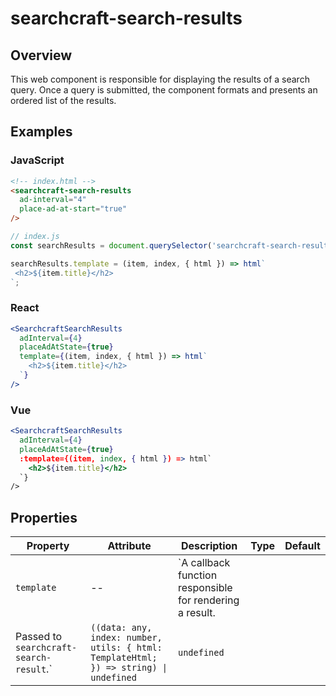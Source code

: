 # searchcraft-search-results

## Overview

This web component is responsible for displaying the results of a search query. Once a query is submitted, the component formats and presents an ordered list of the results.

## Examples

### JavaScript

```html
<!-- index.html -->
<searchcraft-search-results
  ad-interval="4"
  place-ad-at-start="true"
/>
```

```js
// index.js
const searchResults = document.querySelector('searchcraft-search-results');

searchResults.template = (item, index, { html }) => html`
 <h2>${item.title}</h2>
`;
```


### React

```jsx
<SearchcraftSearchResults
  adInterval={4}
  placeAdAtState={true}
  template={(item, index, { html }) => html`
    <h2>${item.title}</h2>
  `}
/>
```


### Vue

```jsx
<SearchcraftSearchResults
  adInterval={4}
  placeAdAtState={true}
  :template={(item, index, { html }) => html`
    <h2>${item.title}</h2>
  `}
/>
```


## Properties

| Property | Attribute | Description | Type | Default |
| -------- | --------- | ----------- | ---- | ------- |
| `template` | -- | `A callback function responsible for rendering a result.
Passed to `searchcraft-search-result`.` | `((data: any, index: number, utils: { html: TemplateHtml; }) => string) \| undefined` | `undefined` |

